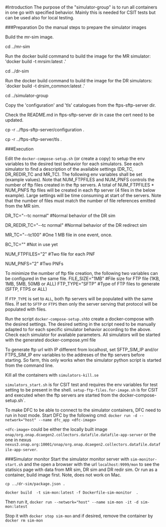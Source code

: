 #Introduction
The purpose of the "simulator-group" is to run all containers in one go with specified behavior.
Mainly this is needed for CSIT tests but can be used also for local testing.


###Preparation 
Do the manual steps to prepare the simulator images

Build the mr-sim image.

cd ../mr-sim

Run the docker build command to build the image for the MR simulator: 'docker build -t mrsim:latest .'

cd ../dr-sim

Run the docker build command to build the image for the DR simulators: `docker build -t drsim_common:latest .'


cd ../simulator-group

Copy the 'configuration' and 'tls' catalogues from the ftps-sftp-server dir.

Check the README.md in ftps-sftp-server dir in case the cert need to be updated.

cp -r ../ftps-sftp-server/configuration .

cp -r ../ftps-sftp-server/tls .


###Execution

Edit the `docker-compose-setup.sh` (or create a copy) to setup the env variables to the desired test behavior for each simulators.
See each simulator to find a description of the available settings (DR_TC, DR_REDIR_TC and MR_TC).
The following env variables shall be set (example values).
Note that NUM_FTPFILES and NUM_PNFS controls the number of ftp files created in the ftp servers. 
A total of NUM_FTPFILES * NUM_PNFS ftp files will be created in each ftp server (4 files in the below example). 
Large settings will be time consuming at start of the servers.
Note that the number of files must match the number of file references emitted from the MR sim.

DR_TC="--tc normal"           #Normal behavior of the DR sim

DR_REDIR_TC="--tc normal"     #Normal behavior of the DR redirect sim

MR_TC="--tc100"               #One 1 MB file in one event, once. 

BC_TC=""                      #Not in use yet

NUM_FTPFILES="2"              #Two file for each PNF

NUM_PNFS="2"                  #Two PNFs

To minimize the number of ftp file creation, the following two variables can be configured in the same file.
FILE_SIZE="1MB"               #File size for FTP file (1KB, 1MB, 5MB, 50MB or ALL)
FTP_TYPE="SFTP"               #Type of FTP files to generate (SFTP, FTPS or ALL) 

If `FTP_TYPE` is set to `ALL`, both ftp servers will be populated with the same files. If set to `SFTP` or `FTPS` then only the server serving that protocol will be populated with files.

Run the script `docker-compose-setup.sh`to create a docker-compose with the desired settings. The desired setting
in the script need to be manually adapted to for each specific simulator behavior according to the above. Check each simulator for available
parameters.
All simulators will be started with the generated docker-compose.yml file

To generate ftp url with IP different from localhost, set SFTP_SIM_IP and/or FTPS_SIM_IP env variables to the addreses of the ftp servers before starting. 
So farm, this only works when the simulator python script is started from the command line.

Kill all the containers with `simulators-kill.se`

`simulators_start.sh` is for CSIT test and requires the env variables for test setting to be present in the shell.
`setup-ftp-files.for-image.sh` is for CSIT and executed when the ftp servers are started from the docker-compose-setup.sh`.

To make DFC to be able to connect to the simulator containers, DFC need to run in host mode.
Start DFC by the following cmd: `docker run -d --network="host" --name dfc_app <dfc-image> `

`<dfc-image>` could be either the locally built image `onap/org.onap.dcaegen2.collectors.datafile.datafile-app-server`
or the one in nexus `nexus3.onap.org:10001/onap/org.onap.dcaegen2.collectors.datafile.datafile-app-server`. 



###Simulator monitor
Start the simulator monitor server with `sim-monitor-start.sh` and the open a browser with the url `localhost:9999/mon`
to see the statisics page with data from MR sim, DR sim and DR redir sim.
Or run as a container, build image first. Note, does not work on Mac.

`cp ../dr-sim/package.json .`

`docker build  -t sim-mon:latest -f Dockerfile-sim-monitor  .`

Then run it, `docker run --network="host" --name sim-mon -it -d sim-mon:latest`

Stop it with `docker stop sim-mon` and if desired, remove the container by `docker rm sim-mon`
